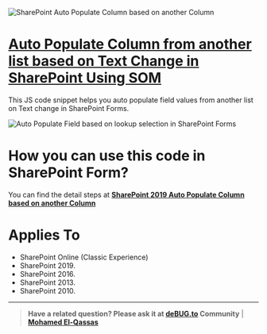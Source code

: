 ![SharePoint Auto Populate Column based on another Column](https://i2.wp.com/spgeeks.devoworx.com/wp-content/uploads/2020/07/Auto-Populate-Column-from-another-list-based-on-Text-Change-in-SharePoint-using-JSOM.png)
# [Auto Populate Column from another list based on Text Change in SharePoint Using SOM](https://spgeeks.devoworx.com/auto-populate-column-based-on-another-column/)

This JS code snippet helps you auto populate field values from another list on Text change in SharePoint Forms.

![Auto Populate Field based on lookup selection in SharePoint Forms](https://i0.wp.com/spgeeks.devoworx.com/wp-content/uploads/2020/07/SharePoint-Auto-Populate-Column-based-on-another-Column.gif)

# How you can use this code in SharePoint Form?

You can find the detail steps at **[SharePoint 2019 Auto Populate Column based on another Column](https://spgeeks.devoworx.com/auto-populate-column-based-on-another-column/)**


# Applies To

- SharePoint Online (Classic Experience)
- SharePoint 2019.
- SharePoint 2016.
- SharePoint 2013.
- SharePoint 2010.

--------------
> **Have a related question? Please ask it at [deBUG.to](https://deBUG.to) Community** | **[Mohamed El-Qassas](https://devoworx.com)**
